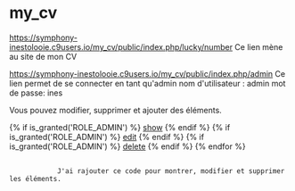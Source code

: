 # my_cv

https://symphony-inestolooie.c9users.io/my_cv/public/index.php/lucky/number
Ce lien mène au site de mon CV



https://symphony-inestolooie.c9users.io/my_cv/public/index.php/admin
Ce lien permet de se connecter en tant qu'admin
nom d'utilisateur : admin
mot de passe: ines

Vous pouvez modifier, supprimer et ajouter des éléments.



 <td>
                   {% if is_granted('ROLE_ADMIN') %} <a href="{{ path('competence_show', {'id': competence.id}) }}">show</a> {% endif %}
                   {% if is_granted('ROLE_ADMIN') %} <a href="{{ path('competence_edit', {'id': competence.id}) }}">edit</a> {% endif %}
                   {% if is_granted('ROLE_ADMIN') %} <a href="{{ path('competence_delete', {'id': competence.id}) }}">delete</a> {% endif %}
                </td>
              {% endfor %}
                <h2></h2>
                
                
                J'ai rajouter ce code pour montrer, modifier et supprimer les éléments.
